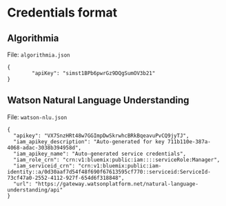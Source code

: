 # Credentials format

## Algorithmia

File: `algorithmia.json`

```
{
        "apiKey": "simst1BPb6pwrGz9DQgSumOV3b21"
}
```

## Watson Natural Language Understanding

File: `watson-nlu.json`

```
{
  "apikey": "VX7SnzHRt48w7GGImpDwSkrwhcBRkBqeavuPvCQ9jyTJ",
  "iam_apikey_description": "Auto-generated for key 711b110e-387a-4068-adac-3038b394958d",
  "iam_apikey_name": "Auto-generated service credentials",
  "iam_role_crn": "crn:v1:bluemix:public:iam::::serviceRole:Manager",
  "iam_serviceid_crn": "crn:v1:bluemix:public:iam-identity::a/0d30aaf7d54f48f690f67613595cf770::serviceid:ServiceId-73cf47a0-2552-4112-927f-654d6f318848",
  "url": "https://gateway.watsonplatform.net/natural-language-understanding/api"
}
```